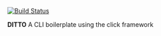 [![Build Status](https://travis-ci.org/broomyocymru/ditto.svg?branch=master)](https://travis-ci.org/broomyocymru/ditto)

**DITTO**
A CLI boilerplate using the click framework 
